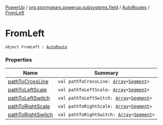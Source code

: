 [PowerUp](../../../index.md) / [org.stormgears.powerup.subsystems.field](../../index.md) / [AutoRoutes](../index.md) / [FromLeft](./index.md)

# FromLeft

`object FromLeft : `[`AutoRoute`](../../-auto-route/index.md)

### Properties

| Name | Summary |
|---|---|
| [pathToCrossLine](path-to-cross-line.md) | `val pathToCrossLine: `[`Array`](https://kotlinlang.org/api/latest/jvm/stdlib/kotlin/-array/index.html)`<`[`Segment`](../../-segment/index.md)`>` |
| [pathToLeftScale](path-to-left-scale.md) | `val pathToLeftScale: `[`Array`](https://kotlinlang.org/api/latest/jvm/stdlib/kotlin/-array/index.html)`<`[`Segment`](../../-segment/index.md)`>` |
| [pathToLeftSwitch](path-to-left-switch.md) | `val pathToLeftSwitch: `[`Array`](https://kotlinlang.org/api/latest/jvm/stdlib/kotlin/-array/index.html)`<`[`Segment`](../../-segment/index.md)`>` |
| [pathToRightScale](path-to-right-scale.md) | `val pathToRightScale: `[`Array`](https://kotlinlang.org/api/latest/jvm/stdlib/kotlin/-array/index.html)`<`[`Segment`](../../-segment/index.md)`>` |
| [pathToRightSwitch](path-to-right-switch.md) | `val pathToRightSwitch: `[`Array`](https://kotlinlang.org/api/latest/jvm/stdlib/kotlin/-array/index.html)`<`[`Segment`](../../-segment/index.md)`>` |
